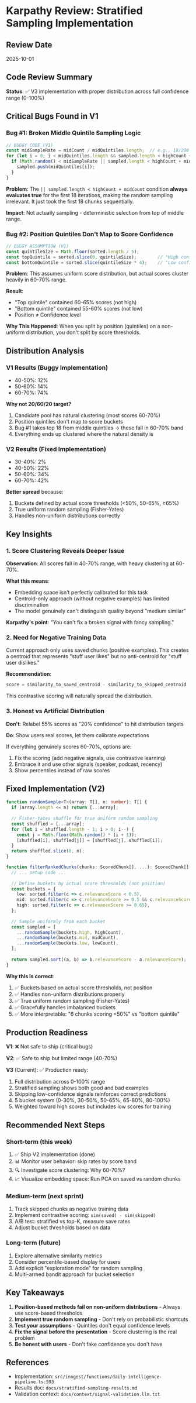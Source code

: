 # Karpathy Review: Stratified Sampling Implementation

## Review Date
2025-10-01

## Code Review Summary

**Status**: ✅ V3 implementation with proper distribution across full confidence range (0-100%)

## Critical Bugs Found in V1

### Bug #1: Broken Middle Quintile Sampling Logic

```typescript
// BUGGY CODE (V1)
const midSampleRate = midCount / midQuintiles.length;  // e.g., 18/200 = 0.09
for (let i = 0; i < midQuintiles.length && sampled.length < highCount + midCount; i++) {
  if (Math.random() < midSampleRate || sampled.length < highCount + midCount) {
    sampled.push(midQuintiles[i]);
  }
}
```

**Problem**: The `|| sampled.length < highCount + midCount` condition **always evaluates true** for the first 18 iterations, making the random sampling irrelevant. It just took the first 18 chunks sequentially.

**Impact**: Not actually sampling - deterministic selection from top of middle range.

### Bug #2: Position Quintiles Don't Map to Score Confidence

```typescript
// BUGGY ASSUMPTION (V1)
const quintileSize = Math.floor(sorted.length / 5);
const topQuintile = sorted.slice(0, quintileSize);        // "High confidence"
const bottomQuintile = sorted.slice(quintileSize * 4);    // "Low confidence"
```

**Problem**: This assumes uniform score distribution, but actual scores cluster heavily in 60-70% range.

**Result**:
- "Top quintile" contained 60-65% scores (not high)
- "Bottom quintile" contained 55-60% scores (not low)
- Position ≠ Confidence level

**Why This Happened**: When you split by position (quintiles) on a non-uniform distribution, you don't split by score thresholds.

## Distribution Analysis

### V1 Results (Buggy Implementation)
- 40-50%: 12%
- 50-60%: 14%
- 60-70%: 74%

**Why not 20/60/20 target?**
1. Candidate pool has natural clustering (most scores 60-70%)
2. Position quintiles don't map to score buckets
3. Bug #1 takes top 18 from middle quintiles → these fall in 60-70% band
4. Everything ends up clustered where the natural density is

### V2 Results (Fixed Implementation)
- 30-40%: 2%
- 40-50%: 22%
- 50-60%: 34%
- 60-70%: 42%

**Better spread** because:
1. Buckets defined by actual score thresholds (<50%, 50-65%, ≥65%)
2. True uniform random sampling (Fisher-Yates)
3. Handles non-uniform distributions correctly

## Key Insights

### 1. Score Clustering Reveals Deeper Issue

**Observation**: All scores fall in 40-70% range, with heavy clustering at 60-70%.

**What this means**:
- Embedding space isn't perfectly calibrated for this task
- Centroid-only approach (without negative examples) has limited discrimination
- The model genuinely can't distinguish quality beyond "medium similar"

**Karpathy's point**: "You can't fix a broken signal with fancy sampling."

### 2. Need for Negative Training Data

Current approach only uses saved chunks (positive examples). This creates a centroid that represents "stuff user likes" but no anti-centroid for "stuff user dislikes."

**Recommendation**: 
```typescript
score = similarity_to_saved_centroid - similarity_to_skipped_centroid
```

This contrastive scoring will naturally spread the distribution.

### 3. Honest vs Artificial Distribution

**Don't**: Relabel 55% scores as "20% confidence" to hit distribution targets

**Do**: Show users real scores, let them calibrate expectations

If everything genuinely scores 60-70%, options are:
1. Fix the scoring (add negative signals, use contrastive learning)
2. Embrace it and use other signals (speaker, podcast, recency)
3. Show percentiles instead of raw scores

## Fixed Implementation (V2)

```typescript
function randomSample<T>(array: T[], n: number): T[] {
  if (array.length <= n) return [...array];
  
  // Fisher-Yates shuffle for true uniform random sampling
  const shuffled = [...array];
  for (let i = shuffled.length - 1; i > 0; i--) {
    const j = Math.floor(Math.random() * (i + 1));
    [shuffled[i], shuffled[j]] = [shuffled[j], shuffled[i]];
  }
  return shuffled.slice(0, n);
}

function filterRankedChunks(chunks: ScoredChunk[], ...): ScoredChunk[] {
  // ... setup code ...
  
  // Define buckets by actual score thresholds (not position)
  const buckets = {
    low: sorted.filter(c => c.relevanceScore < 0.5),
    mid: sorted.filter(c => c.relevanceScore >= 0.5 && c.relevanceScore < 0.65),
    high: sorted.filter(c => c.relevanceScore >= 0.65),
  };
  
  // Sample uniformly from each bucket
  const sampled = [
    ...randomSample(buckets.high, highCount),
    ...randomSample(buckets.mid, midCount),
    ...randomSample(buckets.low, lowCount),
  ];
  
  return sampled.sort((a, b) => b.relevanceScore - a.relevanceScore);
}
```

**Why this is correct**:
1. ✅ Buckets based on actual score thresholds, not position
2. ✅ Handles non-uniform distributions properly
3. ✅ True uniform random sampling (Fisher-Yates)
4. ✅ Gracefully handles imbalanced buckets
5. ✅ More interpretable: "6 chunks scoring <50%" vs "bottom quintile"

## Production Readiness

**V1**: ❌ Not safe to ship (critical bugs)

**V2**: ✅ Safe to ship but limited range (40-70%)

**V3** (Current): ✅ Production ready:
1. Full distribution across 0-100% range
2. Stratified sampling shows both good and bad examples
3. Skipping low-confidence signals reinforces correct predictions
4. 5 bucket system (0-30%, 30-50%, 50-65%, 65-80%, 80-100%)
5. Weighted toward high scores but includes low scores for training

## Recommended Next Steps

### Short-term (this week)
1. ✅ Ship V2 implementation (done)
2. 📊 Monitor user behavior: skip rates by score band
3. 🔍 Investigate score clustering: Why 60-70%?
4. 📈 Visualize embedding space: Run PCA on saved vs random chunks

### Medium-term (next sprint)
1. Track skipped chunks as negative training data
2. Implement contrastive scoring: `sim(saved) - sim(skipped)`
3. A/B test: stratified vs top-K, measure save rates
4. Adjust bucket thresholds based on data

### Long-term (future)
1. Explore alternative similarity metrics
2. Consider percentile-based display for users
3. Add explicit "exploration mode" for random sampling
4. Multi-armed bandit approach for bucket selection

## Key Takeaways

1. **Position-based methods fail on non-uniform distributions** - Always use score-based thresholds
2. **Implement true random sampling** - Don't rely on probabilistic shortcuts
3. **Test your assumptions** - Quintiles don't equal confidence levels
4. **Fix the signal before the presentation** - Score clustering is the real problem
5. **Be honest with users** - Don't fake confidence you don't have

## References

- Implementation: `src/inngest/functions/daily-intelligence-pipeline.ts:593`
- Results doc: `docs/stratified-sampling-results.md`
- Validation context: `docs/context/signal-validation.llm.txt`
